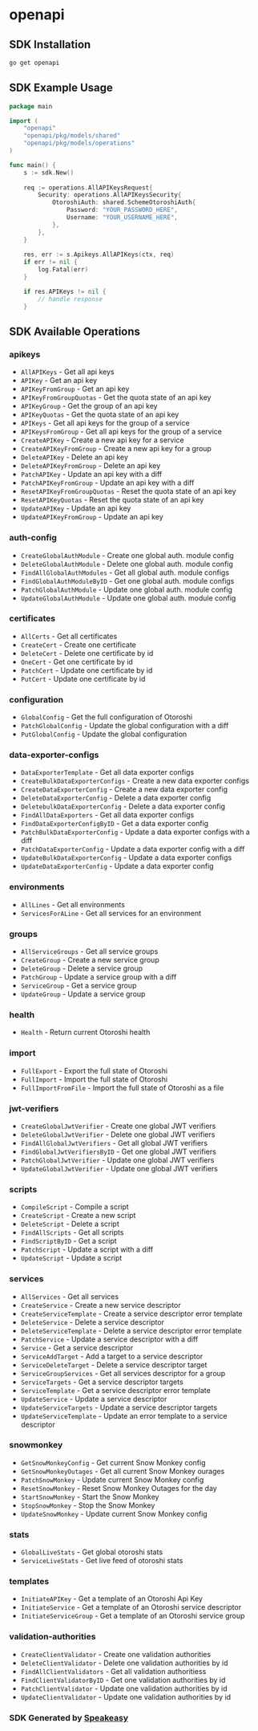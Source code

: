# openapi

<!-- Start SDK Installation -->
## SDK Installation

```bash
go get openapi
```
<!-- End SDK Installation -->

## SDK Example Usage
<!-- Start SDK Example Usage -->
```go
package main

import (
    "openapi"
    "openapi/pkg/models/shared"
    "openapi/pkg/models/operations"
)

func main() {
    s := sdk.New()
    
    req := operations.AllAPIKeysRequest{
        Security: operations.AllAPIKeysSecurity{
            OtoroshiAuth: shared.SchemeOtoroshiAuth{
                Password: "YOUR_PASSWORD_HERE",
                Username: "YOUR_USERNAME_HERE",
            },
        },
    }
    
    res, err := s.Apikeys.AllAPIKeys(ctx, req)
    if err != nil {
        log.Fatal(err)
    }

    if res.APIKeys != nil {
        // handle response
    }
```
<!-- End SDK Example Usage -->

<!-- Start SDK Available Operations -->
## SDK Available Operations

### apikeys

* `AllAPIKeys` - Get all api keys
* `APIKey` - Get an api key
* `APIKeyFromGroup` - Get an api key
* `APIKeyFromGroupQuotas` - Get the quota state of an api key
* `APIKeyGroup` - Get the group of an api key
* `APIKeyQuotas` - Get the quota state of an api key
* `APIKeys` - Get all api keys for the group of a service
* `APIKeysFromGroup` - Get all api keys for the group of a service
* `CreateAPIKey` - Create a new api key for a service
* `CreateAPIKeyFromGroup` - Create a new api key for a group
* `DeleteAPIKey` - Delete an api key
* `DeleteAPIKeyFromGroup` - Delete an api key
* `PatchAPIKey` - Update an api key with a diff
* `PatchAPIKeyFromGroup` - Update an api key with a diff
* `ResetAPIKeyFromGroupQuotas` - Reset the quota state of an api key
* `ResetAPIKeyQuotas` - Reset the quota state of an api key
* `UpdateAPIKey` - Update an api key
* `UpdateAPIKeyFromGroup` - Update an api key

### auth-config

* `CreateGlobalAuthModule` - Create one global auth. module config
* `DeleteGlobalAuthModule` - Delete one global auth. module config
* `FindAllGlobalAuthModules` - Get all global auth. module configs
* `FindGlobalAuthModuleByID` - Get one global auth. module configs
* `PatchGlobalAuthModule` - Update one global auth. module config
* `UpdateGlobalAuthModule` - Update one global auth. module config

### certificates

* `AllCerts` - Get all certificates
* `CreateCert` - Create one certificate
* `DeleteCert` - Delete one certificate by id
* `OneCert` - Get one certificate by id
* `PatchCert` - Update one certificate by id
* `PutCert` - Update one certificate by id

### configuration

* `GlobalConfig` - Get the full configuration of Otoroshi
* `PatchGlobalConfig` - Update the global configuration with a diff
* `PutGlobalConfig` - Update the global configuration

### data-exporter-configs

* `DataExporterTemplate` - Get all data exporter configs
* `CreateBulkDataExporterConfigs` - Create a new data exporter configs
* `CreateDataExporterConfig` - Create a new data exporter config
* `DeleteDataExporterConfig` - Delete a data exporter config
* `DeletebulkDataExporterConfig` - Delete a data exporter config
* `FindAllDataExporters` - Get all data exporter configs
* `FindDataExporterConfigByID` - Get a data exporter config
* `PatchBulkDataExporterConfig` - Update a data exporter configs with a diff
* `PatchDataExporterConfig` - Update a data exporter config with a diff
* `UpdateBulkDataExporterConfig` - Update a data exporter configs
* `UpdateDataExporterConfig` - Update a data exporter config

### environments

* `AllLines` - Get all environments
* `ServicesForALine` - Get all services for an environment

### groups

* `AllServiceGroups` - Get all service groups
* `CreateGroup` - Create a new service group
* `DeleteGroup` - Delete a service group
* `PatchGroup` - Update a service group with a diff
* `ServiceGroup` - Get a service group
* `UpdateGroup` - Update a service group

### health

* `Health` - Return current Otoroshi health

### import

* `FullExport` - Export the full state of Otoroshi
* `FullImport` - Import the full state of Otoroshi
* `FullImportFromFile` - Import the full state of Otoroshi as a file

### jwt-verifiers

* `CreateGlobalJwtVerifier` - Create one global JWT verifiers
* `DeleteGlobalJwtVerifier` - Delete one global JWT verifiers
* `FindAllGlobalJwtVerifiers` - Get all global JWT verifiers
* `FindGlobalJwtVerifiersByID` - Get one global JWT verifiers
* `PatchGlobalJwtVerifier` - Update one global JWT verifiers
* `UpdateGlobalJwtVerifier` - Update one global JWT verifiers

### scripts

* `CompileScript` - Compile a script
* `CreateScript` - Create a new script
* `DeleteScript` - Delete a script
* `FindAllScripts` - Get all scripts
* `FindScriptByID` - Get a script
* `PatchScript` - Update a script with a diff
* `UpdateScript` - Update a script

### services

* `AllServices` - Get all services
* `CreateService` - Create a new service descriptor
* `CreateServiceTemplate` - Create a service descriptor error template
* `DeleteService` - Delete a service descriptor
* `DeleteServiceTemplate` - Delete a service descriptor error template
* `PatchService` - Update a service descriptor with a diff
* `Service` - Get a service descriptor
* `ServiceAddTarget` - Add a target to a service descriptor
* `ServiceDeleteTarget` - Delete a service descriptor target
* `ServiceGroupServices` - Get all services descriptor for a group
* `ServiceTargets` - Get a service descriptor targets
* `ServiceTemplate` - Get a service descriptor error template
* `UpdateService` - Update a service descriptor
* `UpdateServiceTargets` - Update a service descriptor targets
* `UpdateServiceTemplate` - Update an error template to a service descriptor

### snowmonkey

* `GetSnowMonkeyConfig` - Get current Snow Monkey config
* `GetSnowMonkeyOutages` - Get all current Snow Monkey ourages
* `PatchSnowMonkey` - Update current Snow Monkey config
* `ResetSnowMonkey` - Reset Snow Monkey Outages for the day
* `StartSnowMonkey` - Start the Snow Monkey
* `StopSnowMonkey` - Stop the Snow Monkey
* `UpdateSnowMonkey` - Update current Snow Monkey config

### stats

* `GlobalLiveStats` - Get global otoroshi stats
* `ServiceLiveStats` - Get live feed of otoroshi stats

### templates

* `InitiateAPIKey` - Get a template of an Otoroshi Api Key
* `InitiateService` - Get a template of an Otoroshi service descriptor
* `InitiateServiceGroup` - Get a template of an Otoroshi service group

### validation-authorities

* `CreateClientValidator` - Create one validation authorities
* `DeleteClientValidator` - Delete one validation authorities by id
* `FindAllClientValidators` - Get all validation authoritiess
* `FindClientValidatorByID` - Get one validation authorities by id
* `PatchClientValidator` - Update one validation authorities by id
* `UpdateClientValidator` - Update one validation authorities by id

<!-- End SDK Available Operations -->

### SDK Generated by [Speakeasy](https://docs.speakeasyapi.dev/docs/using-speakeasy/client-sdks)
